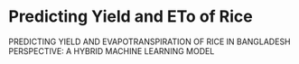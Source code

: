 # Predicting Yield and ETo of Rice
PREDICTING YIELD AND EVAPOTRANSPIRATION OF RICE IN BANGLADESH PERSPECTIVE: A HYBRID MACHINE LEARNING MODEL
